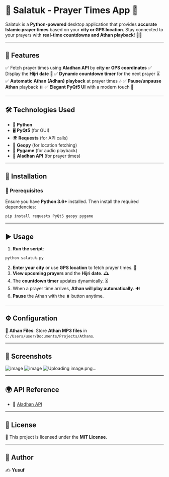 # 🌙 Salatuk - Prayer Times App 🕌

Salatuk is a **Python-powered** desktop application that provides **accurate Islamic prayer times** based on your **city or GPS location**. Stay connected to your prayers with **real-time countdowns and Athan playback**! 🕋✨

---

## 🚀 Features
✅ Fetch prayer times using **Aladhan API** by **city or GPS coordinates**
✅ Display the **Hijri date** 📅
✅ **Dynamic countdown timer** for the next prayer ⏳
✅ **Automatic Athan (Adhan) playback** at prayer times 🎶
✅ **Pause/unpause Athan** playback ⏸️
✅ **Elegant PyQt5 UI** with a modern touch 🎨

---

## 🛠️ Technologies Used
- 🐍 **Python**
- 🖥️ **PyQt5** (for GUI)
- 🌍 **Requests** (for API calls)
- 📍 **Geopy** (for location fetching)
- 🎵 **Pygame** (for audio playback)
- 🌙 **Aladhan API** (for prayer times)

---

## 🔧 Installation
### 📌 Prerequisites
Ensure you have **Python 3.6+** installed. Then install the required dependencies:
```sh
pip install requests PyQt5 geopy pygame
```

---

## ▶️ Usage
1. **Run the script**:
```sh
python salatuk.py
```
2. **Enter your city** or use **GPS location** to fetch prayer times. 📌
3. **View upcoming prayers** and the **Hijri date**. 🕰️
4. The **countdown timer** updates dynamically. ⏳
5. When a prayer time arrives, **Athan will play automatically**. 🔊
6. **Pause** the Athan with the ⏸️ button anytime.

---

## ⚙️ Configuration
🎵 **Athan Files**: Store **Athan MP3 files** in `C:/Users/user/Documents/Projects/Athans`.

---

## 📸 Screenshots
![image](https://github.com/user-attachments/assets/b54f26b2-5eb4-4cf2-93b8-dae608689a61)
![image](https://github.com/user-attachments/assets/4b5acb9c-210d-4782-8e7b-182daccd6ec9)
![Uploading image.png…]()





---

## 🌍 API Reference
- 📌 [Aladhan API](https://aladhan.com/prayer-times-api)

---

## 📜 License
🔖 This project is licensed under the **MIT License**.

---

## 👤 Author
✍️ **Yusuf**

